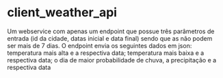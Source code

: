 # client_weather_api
Um webservice com apenas um endpoint que possue três parâmetros de entrada (id da cidade, datas inicial e data final) sendo que as não podem ser mais de 7 dias. O endpoint envia os seguintes dados em json: temperatura mais alta e a respectiva data; temperatura mais baixa e a respectiva data; o dia de maior probabilidade de chuva, a precipitação e a respectiva data
